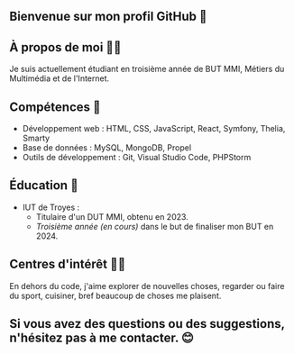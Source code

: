 ## Bienvenue sur mon profil GitHub 👋

## À propos de moi 🙋‍♂️
Je suis actuellement étudiant en troisième année de BUT MMI, Métiers du Multimédia et de l'Internet.

## Compétences 💪
- Développement web : HTML, CSS, JavaScript, React, Symfony, Thelia, Smarty
- Base de données : MySQL, MongoDB, Propel
- Outils de développement : Git, Visual Studio Code, PHPStorm

## Éducation 🏢
- IUT de Troyes :
  - Titulaire d'un DUT MMI, obtenu en 2023.
  - *Troisième année (en cours)* dans le but de finaliser mon BUT en 2024.

## Centres d'intérêt 🤸‍♂️
En dehors du code, j'aime explorer de nouvelles choses, regarder ou faire du sport, cuisiner, bref beaucoup de choses me plaisent.

## Si vous avez des questions ou des suggestions, n'hésitez pas à me contacter. 😊
